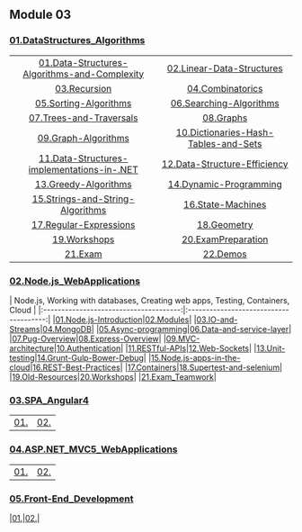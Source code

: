 ## Module 03

### [01.DataStructures_Algorithms](01.DataStructures_Algorithms)
|                                        |                                        |
|:--------------------------------------:|:--------------------------------------:|
|[01.Data-Structures-Algorithms-and-Complexity](01.DataStructures_Algorithms/01.Data-Structures-Algorithms-and-Complexity)|[02.Linear-Data-Structures](01.DataStructures_Algorithms/02.Linear-Data-Structures)|
|[03.Recursion](01.DataStructures_Algorithms/03.Recursion)|[04.Combinatorics](01.DataStructures_Algorithms/04.Combinatorics)|
|[05.Sorting-Algorithms](01.DataStructures_Algorithms/05.Sorting-Algorithms)|[06.Searching-Algorithms](01.DataStructures_Algorithms/06.Searching-Algorithms)|
|[07.Trees-and-Traversals](01.DataStructures_Algorithms/07.Trees-and-Traversals)|[08.Graphs](01.DataStructures_Algorithms/08.Graphs)|
|[09.Graph-Algorithms](01.DataStructures_Algorithms/09.Graph-Algorithms)|[10.Dictionaries-Hash-Tables-and-Sets](01.DataStructures_Algorithms/10.Dictionaries-Hash-Tables-and-Sets)|
|[11.Data-Structures-implementations-in-.NET](01.DataStructures_Algorithms/11.Data-Structures-implementations-in-.NET)|[12.Data-Structure-Efficiency](01.DataStructures_Algorithms/12.Data-Structure-Efficiency)|
|[13.Greedy-Algorithms](01.DataStructures_Algorithms/13.Greedy-Algorithms)|[14.Dynamic-Programming](01.DataStructures_Algorithms/14.Dynamic-Programming)|
|[15.Strings-and-String-Algorithms](01.DataStructures_Algorithms/15.Strings-and-String-Algorithms)|[16.State-Machines](01.DataStructures_Algorithms/16.State-Machines)|
[17.Regular-Expressions](01.DataStructures_Algorithms/17.Regular-Expressions)|[18.Geometry](01.DataStructures_Algorithms/18.Geometry)|
|[19.Workshops](01.DataStructures_Algorithms/19.Workshops)|[20.ExamPreparation](01.DataStructures_Algorithms/20.ExamPreparation)|
|[21.Exam](01.DataStructures_Algorithms/21.Exam)|[22.Demos](01.DataStructures_Algorithms/22.Demos)|

### [02.Node.js_WebApplications](02.Node.js_WebApplications)
| Node.js, Working with databases, Creating web apps, Testing, Containers,  Cloud |
|:--------------------------------------:|:--------------------------------------:|
|[01.Node.js-Introduction](01.Node.js-Introduction)|[02.Modules](02.Modules)|
|[03.IO-and-Streams](03.IO-and-Streams)|[04.MongoDB](04.MongoDB)|
|[05.Async-programming](05.Async-programming)|[06.Data-and-service-layer](06.Data-and-service-layer)|
|[07.Pug-Overview](07.Pug-Overview)|[08.Express-Overview](08.Express-Overview)|
|[09.MVC-architecture](09.MVC-architecture)|[10.Authentication](10.Authentication)|
|[11.RESTful-APIs](11.RESTful-APIs)|[12.Web-Sockets](12.Web-Sockets)|
|[13.Unit-testing](13.Unit-testing)|[14.Grunt-Gulp-Bower-Debug](14.Grunt-Gulp-Bower-Debug)|
|[15.Node.js-apps-in-the-cloud](15.Node.js-apps-in-the-cloud)|[16.REST-Best-Practices](16.REST-Best-Practices)|
|[17.Containers](17.Containers)|[18.Supertest-and-selenium](18.Supertest-and-selenium)|
|[19.Old-Resources](19.Old-Resources)|[20.Workshops](20.Workshops)|
|[21.Exam_Teamwork](21.Exam_Teamwork)|

### [03.SPA_Angular4](03.SPA_Angular4)
|                                        |                                        |
|:--------------------------------------:|:--------------------------------------:|
|[01.](03.SPA_Angular4/01.)|[02.](03.SPA_Angular4/02.)|

### [04.ASP.NET_MVC5_WebApplications](04.ASP.NET_MVC5_WebApplications)
|                                        |                                        |
|:--------------------------------------:|:--------------------------------------:|
|[01.](04.ASP.NET_MVC5_WebApplications/01.)|[02.](04.ASP.NET_MVC5_WebApplications/02.)|

### [05.Front-End_Development](05.Front-End_Development)

|[01.](05.Front-End_Development/01.)|[02.](05.Front-End_Development/02.)|